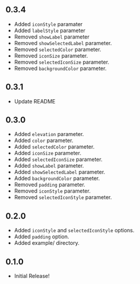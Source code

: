 ## 0.3.4
* Added `iconStyle` paramater
* Added `labelStyle` parameter
* Removed `showLabel` parameter
* Removed `showSelectedLabel` parameter.
* Removed `selectedColor` parameter.
* Removed `iconSize` parameter.
* Removed `selectedIconSize` parameter.
* Removed `backgroundColor` parameter.

## 0.3.1
* Update README

## 0.3.0
* Added `elevation` parameter.
* Added `color` parameter.
* Added `selectedColor` parameter.
* Added `iconSize` parameter.
* Added `selectedIconSize` parameter.
* Added `showLabel` parameter.
* Added `showSelectedLabel` parameter.
* Added `backgroundColor` parameter.
* Removed `padding` parameter.
* Removed `iconStyle` parameter.
* Removed `selectedIconStyle` parameter.

## 0.2.0
* Added `iconStyle` and `selectedIconStyle` options.
* Added `padding` option.
* Added example/ directory.

## 0.1.0
* Initial Release!

